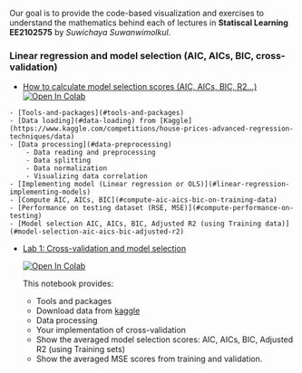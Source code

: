  Our goal is to provide the code-based visualization and exercises to understand the mathematics behind each of lectures in **Statiscal Learning EE2102575** by *Suwichaya Suwanwimolkul*.


### Linear regression and model selection (AIC, AICs, BIC, cross-validation) 
  
  - [How to calculate model selection scores (AIC, AICs, BIC, R2...)](Lab1/model_selection.ipynb) 
    <a target="_blank" href="https://colab.research.google.com/github/GenAI-CUEE/Statistical-Learning-EE575-Y2024/blob/master/Tutorial1/model_selection.ipynb">
    <img src="https://colab.research.google.com/assets/colab-badge.svg" alt="Open In Colab"/>
  </a>

    - [Tools-and-packages](#tools-and-packages)
    - [Data loading](#data-loading) from [Kaggle](https://www.kaggle.com/competitions/house-prices-advanced-regression-techniques/data) 
    - [Data processing](#data-preprocessing)
        - Data reading and preprocessing
        - Data splitting
        - Data normalization
        - Visualizing data correlation
    - [Implementing model (Linear regression or OLS)](#linear-regression-implementing-models)
    - [Compute AIC, AICs, BIC](#compute-aic-aics-bic-on-training-data)
    - [Performance on testing dataset (RSE, MSE)](#compute-performance-on-testing)
    - [Model selection AIC, AICs, BIC, Adjusted R2 (using Training data)](#model-selection-aic-aics-bic-adjusted-r2)

  - [Lab 1: Cross-validation and model selection](Lab1/main.ipynb) 
    
    <a target="_blank" href="https://colab.research.google.com/github/GenAI-CUEE/Statistical-Learning-EE575-Y2024/blob/master/Tutorial1/main.ipynb">
    <img src="https://colab.research.google.com/assets/colab-badge.svg" alt="Open In Colab"/>
    </a>
    
    This notebook provides: 

    - Tools and packages
    - Download data from [kaggle](https://www.kaggle.com/competitions/house-prices-advanced-regression-techniques/data) 
    - Data processing 
    - Your implementation of cross-validation
    - Show the averaged model selection scores: AIC, AICs, BIC, Adjusted R2 (using Training sets)
    - Show the averaged MSE scores from training and validation.

    